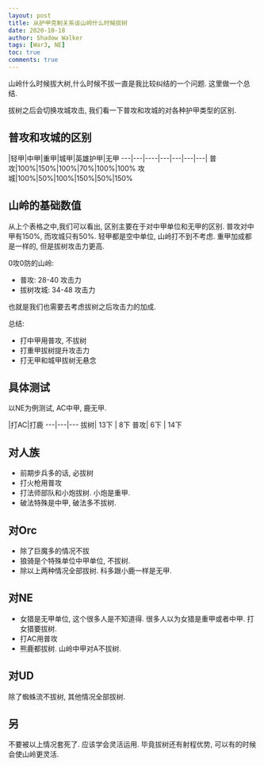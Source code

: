 ```yaml
---
layout: post
title: 从护甲克制关系谈山岭什么时候拔树
date: 2020-10-18
author: Shadow Walker
tags: [War3, NE]
toc: true
comments: true
---
```



山岭什么时候拔大树,什么时候不拔一直是我比较纠结的一个问题. 这里做一个总结. 

拔树之后会切换攻城攻击, 我们看一下普攻和攻城的对各种护甲类型的区别. 


## 普攻和攻城的区别

 |轻甲|中甲|重甲|城甲|英雄护甲|无甲
---|---|----|---|---|---|---|
普攻|100%|150%|100%|70%|100%|100%
攻城|100%|50%|100%|150%|50%|150%


## 山岭的基础数值

从上个表格之中,我们可以看出, 区别主要在于对中甲单位和无甲的区别.  普攻对中甲有150%, 而攻城只有50%. 轻甲都是空中单位, 山岭打不到不考虑. 重甲加成都是一样的, 但是拔树攻击力更高. 

0攻0防的山岭:

- 普攻: 28-40 攻击力
- 拔树攻城: 34-48 攻击力

也就是我们也需要去考虑拔树之后攻击力的加成. 

总结: 

- 打中甲用普攻, 不拔树
- 打重甲拔树提升攻击力
- 打无甲和城甲拔树无悬念

## 具体测试

以NE为例测试, AC中甲, 鹿无甲. 

 |打AC|打鹿
 ---|---|---
 拔树| 13下 | 8下
 普攻| 6下 | 14下
 
 
## 对人族

- 前期步兵多的话, 必拔树
- 打火枪用普攻
- 打法师部队和小炮拔树. 小炮是重甲. 
- 破法特殊是中甲, 破法多不拔树. 

## 对Orc

- 除了巨魔多的情况不拔
- 狼骑是个特殊单位中甲单位, 不拔树. 
- 除以上两种情况全部拔树. 科多跟小鹿一样是无甲. 


## 对NE

- 女猎是无甲单位, 这个很多人是不知道得. 很多人以为女猎是重甲或者中甲. 打女猎要拔树. 
- 打AC用普攻
- 熊鹿都拔树. 山岭中甲对A不拔树. 

## 对UD

除了蜘蛛流不拔树, 其他情况全部拔树. 


## 另

不要被以上情况套死了. 应该学会灵活运用. 毕竟拔树还有射程优势, 可以有的时候会使山岭更灵活. 




 
 